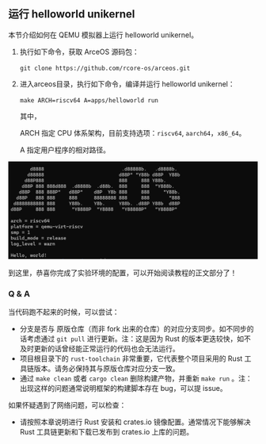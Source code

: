 ## 运行 helloworld unikernel

本节介绍如何在 QEMU 模拟器上运行 helloworld unikernel。

1. 执行如下命令，获取 ArceOS 源码包：

   `git clone https://github.com/rcore-os/arceos.git`

2. 进入arceos目录，执行如下命令，编译并运行 helloworld unikernel：

   `make ARCH=riscv64 A=apps/helloworld run`

   其中，

   ARCH 指定 CPU 体系架构，目前支持选项：`riscv64`, `aarch64`，`x86_64`。

   A 指定用户程序的相对路径。

![image-20230712163420462](./img/01_05_01.png)

到这里，恭喜你完成了实验环境的配置，可以开始阅读教程的正文部分了！

### Q & A

当代码跑不起来的时候，可以尝试：

- 分支是否与 原版仓库（而非 fork 出来的仓库）的对应分支同步。如不同步的话考虑通过 `git pull` 进行更新。注：这是因为 Rust 的版本更迭较快，如不及时更新的话曾经能正常运行的代码也会无法运行。
- 项目根目录下的 `rust-toolchain` 非常重要，它代表整个项目采用的 Rust 工具链版本。请务必保持其与原版仓库对应分支一致。
- 通过 `make clean` 或者 `cargo clean` 删除构建产物，并重新 `make run` 。注：出现这样的问题通常说明框架的构建脚本存在 bug，可以提 issue。

如果怀疑遇到了网络问题，可以检查：

- 请按照本章说明进行 Rust 安装和 crates.io 镜像配置。通常情况下能够解决 Rust 工具链更新和下载已发布到 crates.io 上库的问题。

<!--
- 如果发现在试图从 github 上下载下述几个库的时候卡死，可以修改 `arceos` 目录下的 `Cargo.toml` 替换为 gitee 上的镜像。例如，将：

  > ```toml
  > riscv = { git = "https://github.com/rcore-os/riscv", features = ["inline-asm"] }
  > ```
  
  替换为：
  
  > ```toml
  > riscv = { git = "https://gitee.com/rcore-os/riscv", features = ["inline-asm"] }
  > ```
-->